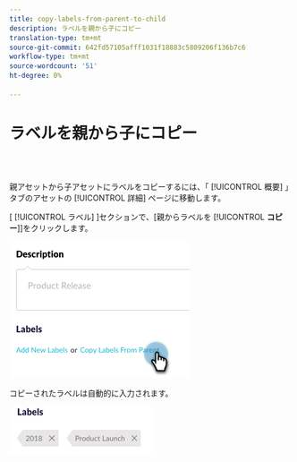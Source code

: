 ```yaml
---
title: copy-labels-from-parent-to-child
description: ラベルを親から子にコピー
translation-type: tm+mt
source-git-commit: 642fd57105afff1031f18883c5809206f136b7c6
workflow-type: tm+mt
source-wordcount: '51'
ht-degree: 0%

---
```



# ラベルを親から子にコピー

<br> 

親アセットから子アセットにラベルをコピーするには、「 [!UICONTROL 概要] 」タブのアセットの [!UICONTROL 詳細] ページに移動します。

[ [!UICONTROL ラベル] ]セクションで、[親からラベルを [!UICONTROL **コピー**]]をクリックします。

![イメージ1](/help/sky/assets/labels/copy-labels-from-parent-to-child/copy-labels-from-parent-to-child-1.jpg)

コピーされたラベルは自動的に入力されます。

![イメージ2](/help/sky/assets/labels/copy-labels-from-parent-to-child/copy-labels-from-parent-to-child-2.jpg)
